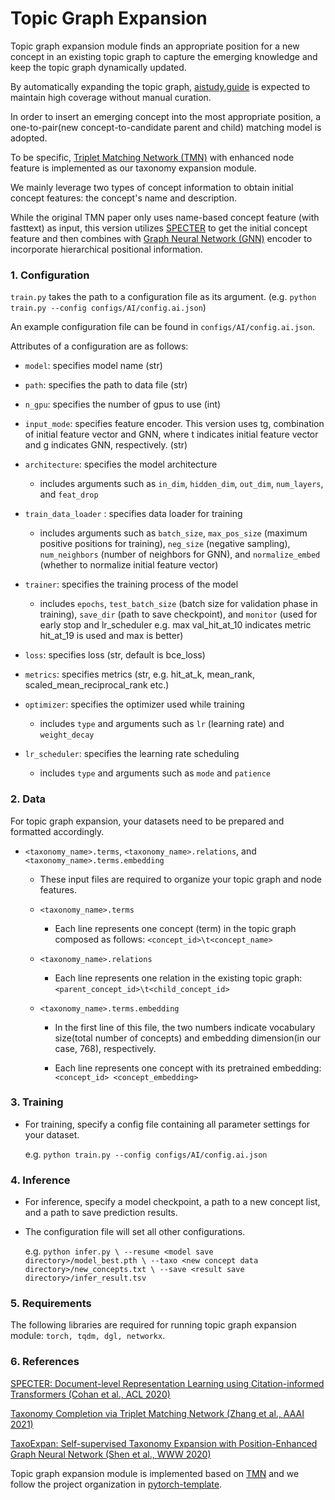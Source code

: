 # Topic Graph Expansion

Topic graph expansion module finds an appropriate position for a new concept in an existing topic graph to capture the emerging knowledge and keep the topic graph dynamically updated.

By automatically expanding the topic graph, [aistudy.guide](aistudy.guide) is expected to maintain high coverage without manual curation. 

In order to insert an emerging concept into the most appropriate position, a one-to-pair(new concept-to-candidate parent and child) matching model is adopted.

To be specific, [Triplet Matching Network (TMN)](https://www.aaai.org/AAAI21Papers/AAAI-3030.ZhangJ.pdf) with enhanced node feature is implemented as our taxonomy expansion module.

We mainly leverage two types of concept information to obtain initial concept features: the concept's name and description.

While the original TMN paper only uses name-based concept feature (with fasttext) as input, this version utilizes [SPECTER](https://aclanthology.org/2020.acl-main.207.pdf) to get the initial concept feature and then combines with [Graph Neural Network (GNN)](https://ieeexplore.ieee.org/stamp/stamp.jsp?tp=&arnumber=4700287) encoder to incorporate hierarchical positional information.

### 1. Configuration

`train.py` takes the path to a configuration file as its argument. (e.g. `python train.py --config configs/AI/config.ai.json`)

An example configuration file can be found in `configs/AI/config.ai.json`.

Attributes of a configuration are as follows:

- `model`: specifies model name (str)
- `path`: specifies the path to data file (str)
- `n_gpu`: specifies the number of gpus to use (int)
- `input_mode`: specifies feature encoder. This version uses tg, combination of initial feature vector and GNN, where t indicates initial feature vector and g indicates GNN, respectively. (str)

- `architecture`: specifies the model architecture
    - includes arguments such as `in_dim`, `hidden_dim`, `out_dim`, `num_layers`, and `feat_drop`
   
- `train_data_loader` : specifies data loader for training
    - includes arguments such as `batch_size`, `max_pos_size` (maximum positive positions for training), `neg_size` (negative sampling), `num_neighbors` (number of neighbors for GNN), and `normalize_embed` (whether to normalize initial feature vector)

- `trainer`: specifies the training process of the model
    - includes `epochs`, `test_batch_size` (batch size for validation phase in training), `save_dir` (path to save checkpoint), and `monitor` (used for early stop and lr_scheduler e.g. max val_hit_at_10 indicates metric hit_at_19 is used and max is better)
  
- `loss`: specifies loss (str, default is bce_loss)
- `metrics`: specifies metrics (str, e.g. hit_at_k, mean_rank, scaled_mean_reciprocal_rank etc.)

- `optimizer`: specifies the optimizer used while training
    - includes `type` and arguments such as `lr` (learning rate) and `weight_decay`
    
- `lr_scheduler`: specifies the learning rate scheduling
    - includes `type` and arguments such as `mode` and `patience`
    
### 2. Data

For topic graph expansion, your datasets need to be prepared and formatted accordingly.

- `<taxonomy_name>.terms`, `<taxonomy_name>.relations`, and `<taxonomy_name>.terms.embedding`
    
    - These input files are required to organize your topic graph and node features.

    - `<taxonomy_name>.terms`
      
        - Each line represents one concept (term) in the topic graph composed as follows: `<concept_id>\t<concept_name>`
    
    - `<taxonomy_name>.relations`
      
        - Each line represents one relation in the existing topic graph: `<parent_concept_id>\t<child_concept_id>`
    
    - `<taxonomy_name>.terms.embedding`
      
        - In the first line of this file, the two numbers indicate vocabulary size(total number of concepts) and embedding dimension(in our case, 768), respectively.

        - Each line represents one concept with its pretrained embedding: `<concept_id> <concept_embedding>`

### 3. Training

- For training, specify a config file containing all parameter settings for your dataset.

    e.g. `python train.py --config configs/AI/config.ai.json`

### 4. Inference

- For inference, specify a model checkpoint, a path to a new concept list, and a path to save prediction results.

- The configuration file will set all other configurations.

    e.g. `python infer.py \
    --resume <model save directory>/model_best.pth \
    --taxo <new concept data directory>/new_concepts.txt \
    --save <result save directory>/infer_result.tsv`
    
### 5. Requirements

The following libraries are required for running topic graph expansion module: `torch, tqdm, dgl, networkx`.

### 6. References

[SPECTER: Document-level Representation Learning using Citation-informed Transformers (Cohan et al., ACL 2020)](https://aclanthology.org/2020.acl-main.207.pdf)

[Taxonomy Completion via Triplet Matching Network (Zhang et al., AAAI 2021)](https://www.aaai.org/AAAI21Papers/AAAI-3030.ZhangJ.pdf)

[TaxoExpan: Self-supervised Taxonomy Expansion with Position-Enhanced Graph Neural Network (Shen et al., WWW 2020)](https://dl.acm.org/doi/pdf/10.1145/3366423.3380132)

Topic graph expansion module is implemented based on [TMN](https://github.com/JieyuZ2/TMN) and we follow the project organization in [pytorch-template](https://github.com/victoresque/pytorch-template).